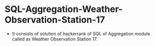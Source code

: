 # SQL-Aggregation-Weather-Observation-Station-17
- It consists of solution of hackerrank of SQL of Aggregation module called as Weather Observation Station 17.
